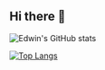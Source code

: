 ## Hi there 👋

![Edwin's GitHub stats](https://github-readme-stats.vercel.app/api?username=edwinsyarief&hide=contribs,prs&theme=dracula)

[![Top Langs](https://github-readme-stats.vercel.app/api/top-langs/?username=edwinsyarief&theme=dracula)](https://github.com/edwinsyarief/lazyecs)
